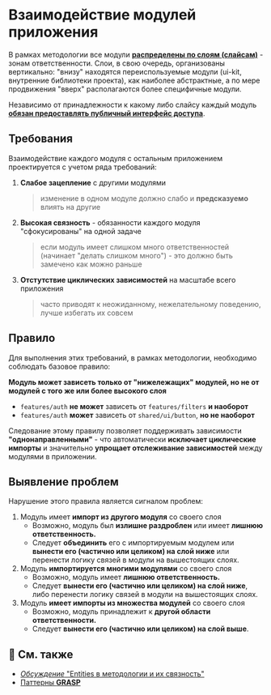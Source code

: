 # Взаимодействие модулей приложения

В рамках методологии все модули [**распределены по слоям (слайсам)**](../intro/abstractions.md#-group-slices) - зонам ответственности. Слои, в свою очередь, организованы вертикально: "внизу" находятся переиспользуемые модули (ui-kit, внутренние библиотеки проекта), как наиболее абстрактные, а по мере продвижения "вверх" располагаются более специфичные модули. 

Независимо от принадлежности к какому либо слайсу каждый модуль [**обязан предоставлять публичный интерфейс доступа**](https://github.com/feature-sliced/wiki/blob/master/concepts/public-api.md).

## Требования

Взаимодействие каждого модуля с остальным приложением проектируется с учетом ряда требований:

1. **Слабое зацепление** с другими модулями
    > изменение в одном модуле должно слабо и **предсказуемо** влиять на другие
2. **Высокая связность** - обязанности каждого модуля "сфокусированы" на одной задаче
    > если модуль имеет слишком много ответственностей (начинает "делать слишком много") - это должно быть замечено как можно раньше
3. **Отстутствие циклических зависимостей** на масштабе всего приложения
    > часто приводят к неожиданному, нежелательному поведению, лучше избегать их совсем
 
 ## Правило

Для выполнения этих требований, в рамках методологии, необходимо соблюдать базовое правило:

**Модуль может зависеть только от "нижележащих" модулей, но не от модулей с того же или более высокого слоя**

  - `features/auth` **не может** зависеть от `features/filters` **и наоборот**
  - `features/auth` **может** зависеть от `shared/ui/button`, **но не наоборот**

Следование этому правилу позволяет поддерживать зависимости **"однонаправленными"** - что автоматически **исключает циклические импорты** и значительно **упрощает отслеживание зависимостей** между модулями в приложении.


## Выявление проблем
<!-- 
TODO После накопления опыта работы с методологией сделать этот блок более подробным
-->
Нарушение этого правила является сигналом проблем:

1. Модуль имеет **импорт из другого модуля** со своего слоя
    - Возможно, модуль был **излишне раздроблен** или имеет **лишнюю ответственность.**
    - Следует **объединить** его с импортируемым модулем или **вынести его (частично или целиком) на слой ниже** или перенести логику связей в модули на вышестоящих слоях.
1. Модуль **импортируется многими модулями** со своего слоя
    - Возможно, модуль имеет **лишнюю ответственность.**
    - Следует **вынести его (частично или целиком) на слой ниже**, либо перенести логику связей в модули на вышестоящих слоях.
1. Модуль **имеет импорты из множества модулей** со своего слоя
    - Возможно, модуль принадлежит к **другой области ответственности.**
    - Следует **вынести его (частично или целиком) на слой выше**.

## 📑 См. также
- [*Обсуждение* "Entities в методологии и их связность"](https://github.com/feature-sliced/wiki/discussions/49)
- [Паттерны **GRASP**](https://ru.wikipedia.org/wiki/GRASP)
